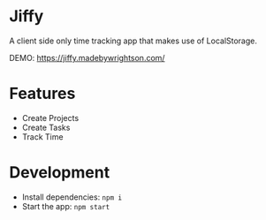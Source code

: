 # Jiffy

A client side only time tracking app that makes use of LocalStorage.

DEMO: https://jiffy.madebywrightson.com/

# Features

- Create Projects
- Create Tasks
- Track Time

# Development

-   Install dependencies: `npm i`
-   Start the app: `npm start`
